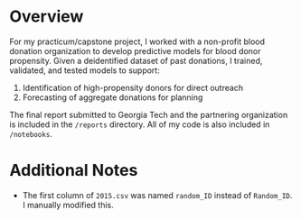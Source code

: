 # Overview
For my practicum/capstone project, I worked with a non-profit blood donation organization to develop predictive models for blood donor propensity. Given a deidentified dataset of past donations, I trained, validated, and tested models to support:
1. Identification of high-propensity donors for direct outreach
2. Forecasting of aggregate donations for planning

The final report submitted to Georgia Tech and the partnering organization is included in the `/reports` directory. All of my code is also included in `/notebooks`.

# Additional Notes
* The first column of `2015.csv` was named `random_ID` instead of `Random_ID`. I manually modified this.

